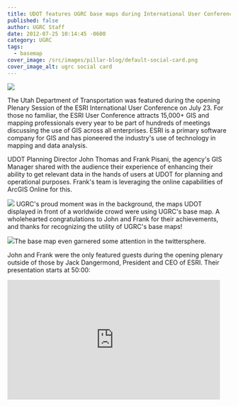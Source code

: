 ```yaml
---
title: UDOT features UGRC base maps during International User Conference
published: false
author: UGRC Staff
date: 2012-07-25 10:14:45 -0600
category: UGRC
tags:
  - basemap
cover_image: /src/images/pillar-blog/default-social-card.png
cover_image_alt: ugrc social card
---
```


<img src="/images/404.png" class="inline-text-right pull-right" />

The Utah Department of Transportation was featured during the opening Plenary Session of the ESRI International User Conference on July 23. For those no familiar, the ESRI User Conference attracts 15,000+ GIS and mapping professionals every year to be part of hundreds of meetings discussing the use of GIS across all enterprises. ESRI is a primary software company for GIS and has pioneered the industry's use of technology in mapping and data analysis.

<p>UDOT Planning Director John Thomas and Frank Pisani, the agency's GIS Manager shared with the audience their experience of enhancing their ability to get relevant data in the hands of users at UDOT for planning and operational purposes.  Frank's team is leveraging the online capabilities of ArcGIS Online  for this.</p>
<p><img src="/images/404.png" class="inline-text-left" /> UGRC's proud moment was in the background, the maps UDOT displayed in front of a worldwide crowd  were using UGRC's base map.  A wholehearted congratulations to John and Frank for their achievements, and thanks for recognizing the utility of UGRC's base maps!</p>
<p><img src="/images/404.png" class="inline-text-right pull-right" />The base map even garnered some attention in the twittersphere.</p>
<p>John and Frank were the only featured guests during the opening plenary outside of those by Jack Dangermond, President and CEO of ESRI. Their presentation starts at 50:00:</p>
<p><iframe src="https://videoembed.esri.com/iframe/1601/000000/width/480/0/00:00:00" frameborder="0" scrolling="no" width="480" align="center" height="270"></iframe></p>
